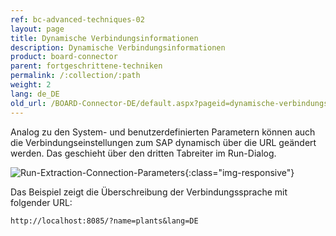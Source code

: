 ```yaml
---
ref: bc-advanced-techniques-02
layout: page
title: Dynamische Verbindungsinformationen
description: Dynamische Verbindungsinformationen
product: board-connector
parent: fortgeschrittene-techniken
permalink: /:collection/:path
weight: 2
lang: de_DE
old_url: /BOARD-Connector-DE/default.aspx?pageid=dynamische-verbindungsinformationen
---
```


Analog zu den System- und benutzerdefinierten Parametern können auch die Verbindungseinstellungen zum SAP dynamisch über die URL geändert werden. Das geschieht über den dritten Tabreiter im Run-Dialog.


![Run-Extraction-Connection-Parameters](/img/content/Run-Extraction-Connection-Parameters.jpg){:class="img-responsive"}



Das Beispiel zeigt die Überschreibung der Verbindungssprache mit folgender URL:

```
http://localhost:8085/?name=plants&lang=DE
```
